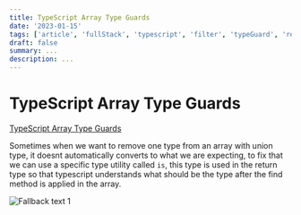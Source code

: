 ```yaml
---
title: TypeScript Array Type Guards
date: '2023-01-15'
tags: ['article', 'fullStack', 'typescript', 'filter', 'typeGuard', 'read', 'withResume']
draft: false
summary: ...
description: ...
---
```


# TypeScript Array Type Guards

[TypeScript Array Type Guards](https://www.youtube.com/watch?v=xbcA48GZYj4&ab_channel=BasaratCodes)

Sometimes when we want to remove one type from an array with union type, it doesnt automatically converts to what we are expecting, to fix that we can use a specific type utility called `is`, this type is used in the return type so that typescript understands what should be the type after the find method is applied in the array.

![Fallback text 1](/static/assets/pasted-image-20221007174956.png)